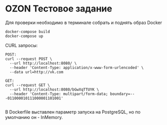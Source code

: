 # OZON Тестовое задание

Для проверки необходимо в терминале собрать и поднять образ Docker

```
docker-compose build
docker-compose up
```

CURL запросы:
```
POST:
curl --request POST \
  --url http://localhost:8080/ \
  --header 'Content-Type: application/x-www-form-urlencoded' \
  --data url=http://vk.com
  
GET:
curl --request GET \
  --url http://localhost:8080/bGwXqTTUYK \
  --header 'Content-Type: multipart/form-data; boundary=---011000010111000001101001'
  
```

В Dockerfile выставлен параметр запуска на PostgreSQL, но по умолчанию он - InMemory.
